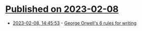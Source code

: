 # [Published on 2023-02-08](index.md)

* [2023-02-08, 14:45:53](https://news.ycombinator.com/item?id=34708685) - [George Orwell's 6 rules for writing](https://infusion.media/blog/george-orwells-six-rules-for-writing/)
